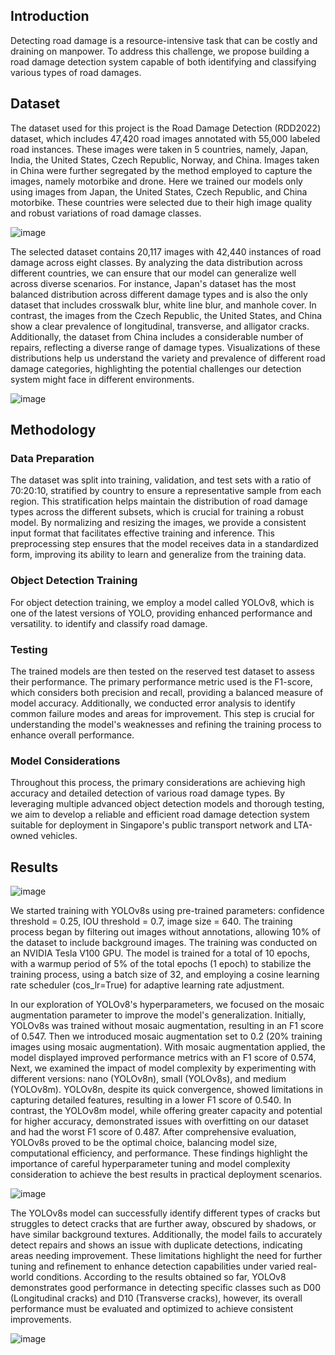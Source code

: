 
## Introduction

Detecting road damage is a resource-intensive task that can be costly and draining on manpower.  To address this challenge, we propose building a road damage detection system capable of both identifying and classifying various types of road damages.

## Dataset

The dataset used for this project is the Road Damage Detection (RDD2022) dataset, which includes 47,420 road images annotated with 55,000 labeled road instances. These images were taken in 5 countries, namely, Japan, India, the United States, Czech Republic, Norway, and China. Images taken in China were further segregated by the method employed to capture the images, namely motorbike and drone. Here we trained our models only using images from Japan, the United States, Czech Republic, and China motorbike. These countries were selected due to their high image quality and robust variations of road damage classes. 

![image](https://github.com/pengyumu/Road-Damge-Detection/assets/174324735/2ca845f0-61f4-4913-ab27-830f6853067a)

The selected dataset contains 20,117 images with 42,440 instances of road damage across eight classes. By analyzing the data distribution across different countries, we can ensure that our model can generalize well across diverse scenarios. For instance, Japan's dataset has the most balanced distribution across different damage types and is also the only dataset that includes crosswalk blur, white line blur, and manhole cover. In contrast, the images from the Czech Republic, the United States, and China show a clear prevalence of longitudinal, transverse, and alligator cracks. Additionally, the dataset from China includes a considerable number of repairs, reflecting a diverse range of damage types. Visualizations of these distributions help us understand the variety and prevalence of different road damage categories, highlighting the potential challenges our detection system might face in different environments. 

![image](https://github.com/pengyumu/Road-Damge-Detection/assets/174324735/4d6de4ba-dec6-4a56-b593-be2402b76585)

## Methodology 

### Data Preparation
The dataset was split into training, validation, and test sets with a ratio of 70:20:10, stratified by country to ensure a representative sample from each region. This stratification helps maintain the distribution of road damage types across the different subsets, which is crucial for training a robust model. By normalizing and resizing the images, we provide a consistent input format that facilitates effective training and inference. This preprocessing step ensures that the model receives data in a standardized form, improving its ability to learn and generalize from the training data.
### Object Detection Training
For object detection training, we employ a model called YOLOv8, which is one of the latest versions of YOLO, providing enhanced performance and versatility. to identify and classify road damage. 
### Testing
The trained models are then tested on the reserved test dataset to assess their performance. The primary performance metric used is the F1-score, which considers both precision and recall, providing a balanced measure of model accuracy. Additionally, we conducted error analysis to identify common failure modes and areas for improvement. This step is crucial for understanding the model's weaknesses and refining the training process to enhance overall performance.
### Model Considerations
Throughout this process, the primary considerations are achieving high accuracy and detailed detection of various road damage types. By leveraging multiple advanced object detection models and thorough testing, we aim to develop a reliable and efficient road damage detection system suitable for deployment in Singapore's public transport network and LTA-owned vehicles.


## Results

![image](https://github.com/pengyumu/Road-Damge-Detection/assets/174324735/505906b3-b6c9-49c7-97e5-d0686fd1a949)

We started training with YOLOv8s using pre-trained parameters: confidence threshold = 0.25, IOU threshold = 0.7, image size = 640. The training process began by filtering out images without annotations, allowing 10% of the dataset to include background images. The training was conducted on an NVIDIA Tesla V100 GPU. The model is trained for a total of 10 epochs, with a warmup period of 5% of the total epochs (1 epoch) to stabilize the training process, using a batch size of 32, and employing a cosine learning rate scheduler (cos_lr=True) for adaptive learning rate adjustment.

In our exploration of YOLOv8's hyperparameters, we focused on the mosaic augmentation parameter to improve the model's generalization.  Initially, YOLOv8s was trained without mosaic augmentation, resulting in an F1 score of 0.547. Then we introduced mosaic augmentation set to 0.2 (20% training images using mosaic augmentation). With mosaic augmentation applied, the model displayed improved performance metrics with an F1 score of 0.574, Next, we examined the impact of model complexity by experimenting with different versions: nano (YOLOv8n), small (YOLOv8s), and medium (YOLOv8m). YOLOv8n, despite its quick convergence, showed limitations in capturing detailed features, resulting in a lower F1 score of 0.540. In contrast, the YOLOv8m model, while offering greater capacity and potential for higher accuracy, demonstrated issues with overfitting on our dataset and had the worst F1 score of 0.487. After comprehensive evaluation, YOLOv8s proved to be the optimal choice, balancing model size, computational efficiency, and performance. These findings highlight the importance of careful hyperparameter tuning and model complexity consideration to achieve the best results in practical deployment scenarios.

![image](https://github.com/pengyumu/Road-Damge-Detection/assets/174324735/ff72dd60-f347-4a62-90cd-04a01d389630)

The YOLOv8s model can successfully identify different types of cracks but struggles to detect cracks that are further away, obscured by shadows, or have similar background textures. Additionally, the model fails to accurately detect repairs and shows an issue with duplicate detections, indicating areas needing improvement. These limitations highlight the need for further tuning and refinement to enhance detection capabilities under varied real-world conditions. According to the results obtained so far, YOLOv8 demonstrates good performance in detecting specific classes such as D00 (Longitudinal cracks) and D10 (Transverse cracks), however, its overall performance must be evaluated and optimized to achieve consistent improvements.

![image](https://github.com/pengyumu/Road-Damge-Detection/assets/174324735/022ba5de-4178-433c-ac43-eee3f225c589)
